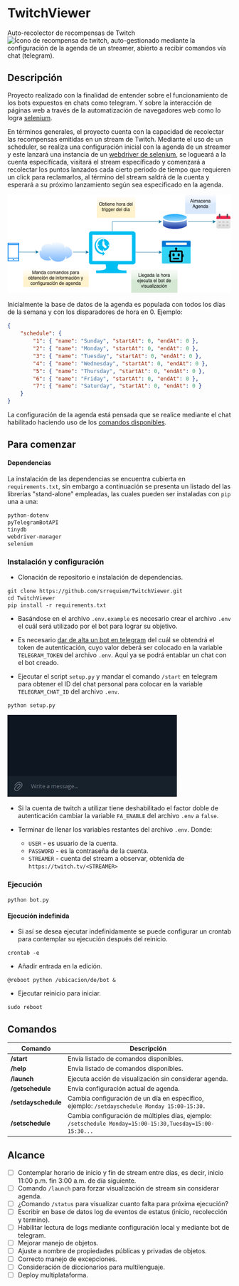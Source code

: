 # TwitchViewer

Auto-recolector de recompensas de Twitch ![Ícono de recompensa de twitch](images/reward_icon.ico), auto-gestionado mediante la configuración de la agenda de un streamer, abierto a recibir comandos vía chat (telegram).

## Descripción

Proyecto realizado con la finalidad de entender sobre el funcionamiento de los bots expuestos en chats como telegram. Y sobre la interacción de páginas web a través de la automatización de navegadores web como lo logra [selenium](https://www.selenium.dev/).

En términos generales, el proyecto cuenta con la capacidad de recolectar las recompensas emitidas en un stream de Twitch. Mediante el uso de un scheduler, se realiza una configuración inicial con la agenda de un streamer y este lanzará una instancia de un [webdriver de selenium](https://www.selenium.dev/documentation/webdriver/), se logueará a la cuenta especifícada, visitará el stream específicado y comenzará a recolectar los puntos lanzados cada cierto periodo de tiempo que requieren un click para reclamarlos, al término del stream saldrá de la cuenta y esperará a su próximo lanzamiento según sea especificado en la agenda.

![Diagrama de funcionamiento](images/diagram_es.png)

Inicialmente la base de datos de la agenda es populada con todos los días de la semana y con los disparadores de hora en 0. Ejemplo:

```json
{
    "schedule": {
        "1": { "name": "Sunday", "startAt": 0, "endAt": 0 },
        "2": { "name": "Monday", "startAt": 0, "endAt": 0 },
        "3": { "name": "Tuesday", "startAt": 0, "endAt": 0 },
        "4": { "name": "Wednesday", "startAt": 0, "endAt": 0 },
        "5": { "name": "Thursday", "startAt": 0, "endAt": 0 },
        "6": { "name": "Friday", "startAt": 0, "endAt": 0 },
        "7": { "name": "Saturday", "startAt": 0, "endAt": 0 }
    }
}
```

La configuración de la agenda está pensada que se realice mediante el chat habilitado haciendo uso de los [comandos disponibles](#comandos).

## Para comenzar

#### Dependencias

La instalación de las dependencias se encuentra cubierta en `requirements.txt`, sin embargo a continuación se presenta un listado del las librerías "stand-alone" empleadas, las cuales pueden ser instaladas con `pip` una a una:

```
python-dotenv
pyTelegramBotAPI
tinydb
webdriver-manager
selenium
```

### Instalación y configuración


- Clonación de repositorio e instalación de dependencias.

```
git clone https://github.com/srrequiem/TwitchViewer.git
cd TwitchViewer
pip install -r requirements.txt
```

- Basándose en el archivo `.env.example` es necesario crear el archivo `.env` el cuál será utilizado por el bot para lograr su objetivo.

- Es necesario [dar de alta un bot en telegram](https://core.telegram.org/bots#3-how-do-i-create-a-bot) del cuál se obtendrá el token de autenticación, cuyo valor deberá ser colocado en la variable `TELEGRAM_TOKEN` del archivo `.env`. Aquí ya se podrá entablar un chat con el bot creado.

- Ejecutar el script `setup.py` y mandar el comando `/start` en telegram para obtener el ID del chat personal para colocar en la variable `TELEGRAM_CHAT_ID` del archivo `.env`.

```
python setup.py
```

![Chat ID](images/chatid.gif)

- Si la cuenta de twitch a utilizar tiene deshabilitado el factor doble de autenticación cambiar la variable `FA_ENABLE` del archivo `.env` a `false`.

- Terminar de llenar los variables restantes del archivo `.env`. Donde:
  - `USER` - es usuario de la cuenta.
  - `PASSWORD` - es la contraseña de la cuenta.
  - `STREAMER` - cuenta del stream a observar, obtenida de `https://twitch.tv/<STREAMER>`

### Ejecución

```
python bot.py
```

#### Ejecución indefinida

- Si así se desea ejecutar indefinidamente se puede configurar un crontab para contemplar su ejecución después del reinicio.

```
crontab -e
```

- Añadir entrada en la edición.

```
@reboot python /ubicacion/de/bot &
```

- Ejecutar reinicio para iniciar.

```
sudo reboot
```

## Comandos

| Comando | Descripción |
|---|---|
| **/start** | Envía listado de comandos disponibles. |
| **/help** | Envía listado de comandos disponibles. |
| **/launch** | Ejecuta acción de visualización sin considerar agenda. |
| **/getschedule** | Envía configuración actual de agenda. |
| **/setdayschedule** | Cambia configuración de un día en específico, ejemplo: `/setdayschedule Monday 15:00-15:30.` |
| **/setschedule** | Cambia configuración de múltiples días, ejemplo: `/setschedule Monday=15:00-15:30,Tuesday=15:00-15:30...` |

## Alcance

- [ ] Contemplar horario de inicio y fin de stream entre días, es decir, inicio 11:00 p.m. fin 3:00 a.m. de día siguiente.
- [ ] Comando `/launch` para forzar visualización de stream sin considerar agenda.
- [ ] ¿Comando `/status` para visualizar cuanto falta para próxima ejecución?
- [ ] Escribir en base de datos log de eventos de estatus (inicio, recolección y termino).
- [ ] Habilitar lectura de logs mediante configuración local y mediante bot de telegram.
- [ ] Mejorar manejo de objetos.
- [ ] Ajuste a nombre de propiedades públicas y privadas de objetos.
- [ ] Correcto manejo de excepciones.
- [ ] Consideración de diccionarios para multilenguaje.
- [ ] Deploy multiplataforma.
